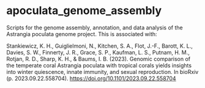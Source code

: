 # apoculata_genome_assembly

Scripts for the genome assembly, annotation, and data analysis of the Astrangia poculata genome project. This is associated with:

Stankiewicz, K. H., Guiglielmoni, N., Kitchen, S. A., Flot, J.-F., Barott, K. L., Davies, S. W., Finnerty, J. R., Grace, S. P., Kaufman, L. S., Putnam, H. M., Rotjan, R. D., Sharp, K. H., & Baums, I. B. (2023). Genomic comparison of the temperate coral Astrangia poculata with tropical corals yields insights into winter quiescence, innate immunity, and sexual reproduction. In bioRxiv (p. 2023.09.22.558704). https://doi.org/10.1101/2023.09.22.558704

